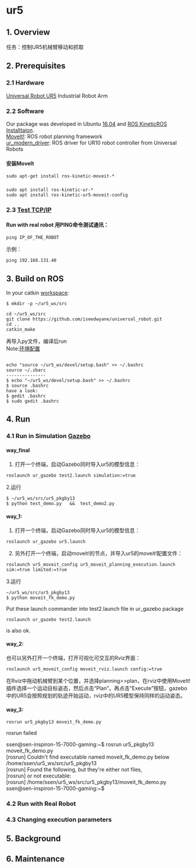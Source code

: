# ur5

## 1. Overview
任务：控制UR5机械臂移动和抓取
## 2. Prerequisites
### 2.1 Hardware
[Universal Robot UR5](https://www.universal-robots.com/products/ur5-robot/) Industrial Robot Arm

### 2.2 Software
Our package was developed in Ubuntu [16.04](http://releases.ubuntu.com/16.04/) and [ROS Kinetic](http://wiki.ros.org/cn/ROS/Tutorials/)[ROS Installtaion](http://wiki.ros.org/ROS/Installation).  
[MoveIt!](http://docs.ros.org/kinetic/api/moveit_tutorials/html/index.html): ROS robot planning framework  
[ur_modern_driver](https://github.com/ros-industrial/ur_modern_driver): ROS driver for UR10 robot controller from Universal Robots

#### 安装MoveIt
```
sudo apt-get install ros-kinetic-moveit-*
```
### 
```
sudo apt install ros-kinetic-ur-*
sudo apt install ros-kinetic-ur5-moveit-config 

```

### 2.3 [Test TCP/IP](http://wiki.ros.org/universal_robot/Tutorials/Getting%20Started%20with%20a%20Universal%20Robot%20and%20ROS-Industrial)


#### Run with real robot 用PING命令测试通讯：  
``` 
ping IP_OF_THE_ROBOT
``` 
示例：
``` 
ping 192.168.131.40
``` 
## 3. Build on ROS

In your catkin [workspace](http://wiki.ros.org/catkin/Tutorials/create_a_workspace): 
``` 
$ mkdir -p ~/ur5_ws/src

cd ~/ur5_ws/src
git clone https://github.com/iseedwyane/universal_robot.git
cd ..
catkin_make
``` 
再导入py文件，编译后run  
Note:[环境配置](http://wiki.ros.org/cn/kinetic/Installation/Ubuntu)
```

echo "source ~/ur5_ws/devel/setup.bash" >> ~/.bashrc
source ~/.zbarc
---------------
$ echo "~/ur5_ws/devel/setup.bash" >> ~/.bashrc
$ source .bashrc 
have a look:
$ gedit .bashrc
$ sudo gedit .bashrc

```
## 4. Run 
### 4.1 Run in Simulation [Gazebo](http://wiki.ros.org/ur_gazebo)
#### way_final
1. 打开一个终端，启动Gazebo同时导入ur5的模型信息：
``` 
roslaunch ur_gazebo test2.launch simulation:=true
```  
2.运行
``` 
$ ~/ur5_ws/src/ur5_pkgby13
$ python test_demo.py   &&  test_demo2.py   
```  
#### way_1: 
1. 打开一个终端，启动Gazebo同时导入ur5的模型信息：
``` 
roslaunch ur_gazebo ur5.launch
``` 
2. 另外打开一个终端，启动moveit!的节点，并导入ur5的moveit!配置文件：
``` 
roslaunch ur5_moveit_config ur5_moveit_planning_execution.launch sim:=true limited:=true
``` 
3.运行
``` 
~/ur5_ws/src/ur5_pkgby13
$ python moveit_fk_demo.py
```  
Put these launch commander into test2.launch file in ur_gazebo package
```
roslaunch ur_gazebo test2.launch
```
is also ok.

#### way_2: 
也可以另外打开一个终端，打开可视化可交互的Rviz界面：  
``` 
roslaunch ur5_moveit_config moveit_rviz.launch config:=true
```   
在Rviz中拖动机械臂到某个位置，并选择planning>>plan，在rviz中使用MoveIt!插件选择一个运动目标姿态，然后点击“Plan”。再点击“Execute”按钮，gazebo中的UR5会按照规划的轨迹开始运动，rviz中的UR5模型保持同样的运动姿态。
#### way_3: 
``` 
rosrun ur5_pkgby13 moveit_fk_demo.py
``` 
 rosrun failed  

ssen@sen-inspiron-15-7000-gaming:~$ rosrun ur5_pkgby13 moveit_fk_demo.py  
[rosrun] Couldn't find executable named moveit_fk_demo.py below /home/ssen/ur5_ws/src/ur5_pkgby13  
[rosrun] Found the following, but they're either not files,  
[rosrun] or not executable:  
[rosrun]   /home/ssen/ur5_ws/src/ur5_pkgby13/moveit_fk_demo.py  
ssen@sen-inspiron-15-7000-gaming:~$   

### 4.2 Run with Real Robot


### 4.3 Changing execution parameters


## 5. Background

## 6. Maintenance
